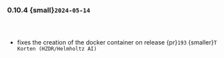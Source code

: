 ### 0.10.4 {small}`2024-05-14`

```{rubric} Features
```

```{rubric} Performance
```

```{rubric} Bug fixes
```
* fixes the creation of the docker container on release {pr}`193` {smaller}`T Korten (HZDR/Helmholtz AI)`


```{rubric} Misc
```
